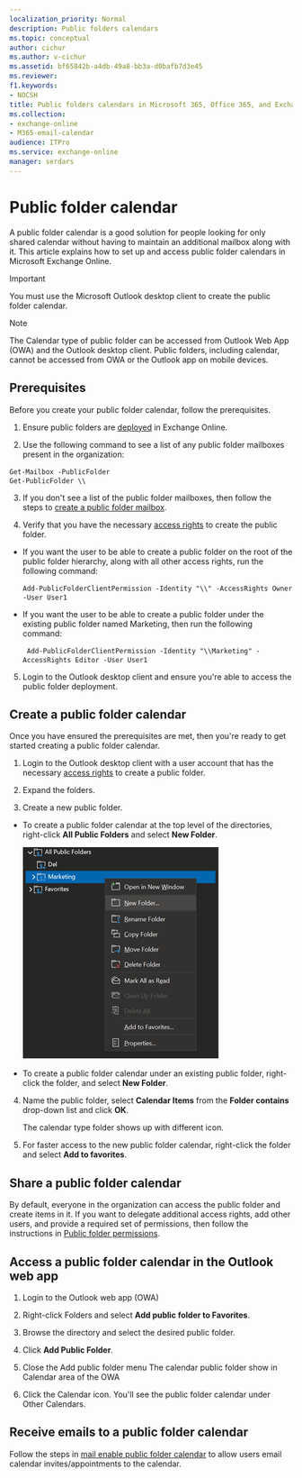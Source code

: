 ```yaml
---
localization_priority: Normal
description: Public folders calendars
ms.topic: conceptual
author: cichur
ms.author: v-cichur
ms.assetid: bf65842b-a4db-49a8-bb3a-d0bafb7d3e45
ms.reviewer: 
f1.keywords:
- NOCSH
title: Public folders calendars in Microsoft 365, Office 365, and Exchange Online
ms.collection: 
- exchange-online
- M365-email-calendar
audience: ITPro
ms.service: exchange-online
manager: serdars
---
```


# Public folder calendar

A public folder calendar is a good solution for people looking for only shared calendar without having to maintain an additional mailbox along with it. This article explains how to set up and access public folder calendars in Microsoft Exchange Online.

> [!Important]
> You must use the Microsoft Outlook desktop client to create the public folder calendar.

> [!Note]
> The Calendar type of public folder can be accessed from Outlook Web App (OWA) and the Outlook desktop client. Public folders, including calendar, cannot be accessed from OWA or the Outlook app on mobile devices.

## Prerequisites

Before you create your public folder calendar, follow the prerequisites.

1. Ensure public folders are [deployed](https://docs.microsoft.com/exchange/collaboration-exo/public-folders/create-public-folder-mailbox) in Exchange Online.

2. Use the following command to see a list of any public folder mailboxes present in the organization:

```
Get-Mailbox -PublicFolder
Get-PublicFolder \\
```

3. If you don't see a list of the public folder mailboxes, then follow the steps to [create a public folder mailbox](https://docs.microsoft.com/exchange/collaboration-exo/public-folders/create-public-folder-mailbox).

4. Verify that you have the necessary [access rights](https://support.microsoft.com/help/2573274/public-folder-permissions-for-exchange-server) to create the public folder.

- If you want the user to be able to create a public folder on the root of the public folder hierarchy, along with all other access rights, run the following command:

  ```
  Add-PublicFolderClientPermission -Identity "\\" -AccessRights Owner -User User1
  ```

- If you want the user to be able to create a public folder under the existing public folder named Marketing, then run the following command:

  ```
   Add-PublicFolderClientPermission -Identity "\\Marketing" -AccessRights Editor -User User1
  ```

5. Login to the Outlook desktop client and ensure you're able to access the public folder deployment.

## Create a public folder calendar

Once you have ensured the prerequisites are met, then you're ready to get started creating a public folder calendar.

1. Login to the Outlook desktop client with a user account that has the necessary [access rights](https://support.microsoft.com/help/2573274/public-folder-permissions-for-exchange-server) to create a public folder.

2. Expand the folders.

3. Create a new public folder.

- To create a public folder calendar at the top level of the directories, right-click  **All Public Folders** and select **New Folder**.

  ![The image shows the new folder dialog box.](../../media/new-folder.png)

- To create a public folder calendar under an existing public folder, right-click the folder, and select **New Folder**.

4. Name the public folder, select **Calendar Items** from the **Folder contains** drop-down list and click **OK**.

   The calendar type folder shows up with different icon.

5. For faster access to the new public folder calendar, right-click the folder and select **Add to favorites**.

## Share a public folder calendar

By default, everyone in the organization can access the public folder and create items in it. If you want to delegate additional access rights, add other users, and provide a required set of permissions, then follow the instructions in [Public folder permissions](https://support.microsoft.com/help/2573274/public-folder-permissions-for-exchange-server).

## Access a public folder calendar in the Outlook web app

1. Login to the Outlook web app (OWA)

2. Right-click Folders and select **Add public folder to Favorites**.

3. Browse the directory and select the desired public folder.
 
4. Click **Add Public Folder**.

5. Close the Add public folder menu
   The calendar public folder show in Calendar area of the OWA

6. Click the Calendar icon.
   You'll see the public folder calendar under Other Calendars.

## Receive emails to a public folder calendar

Follow the steps in [mail enable public folder calendar](enable-or-disable-mail-for-public-folder.md) to allow users email calendar invites/appointments to the calendar.